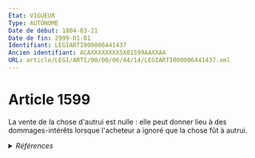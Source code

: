 ```yaml
---
État: VIGUEUR
Type: AUTONOME
Date de début: 1804-03-21
Date de fin: 2999-01-01
Identifiant: LEGIARTI000006441437
Ancien identifiant: ACAXXXXXXXX5X01599AAXXAA
URL: article/LEGI/ARTI/00/00/06/44/14/LEGIARTI000006441437.xml
---
```


<h1>Article 1599</h1>

La vente de la chose d'autrui est nulle : elle peut donner lieu à des
dommages-intérêts lorsque l'acheteur a ignoré que la chose fût à autrui.


<details>
  <summary><em>Références</em></summary>

  <h2>Références faites par l'article</h2>
  
  <ul>
    <li>
      CODIFICATION source Loi 1804-03-06
    </li>
    <li>
      CREATION source Loi 1804-03-06 promulguée le 16 mars 1804
    </li>
  </ul>
</details>
